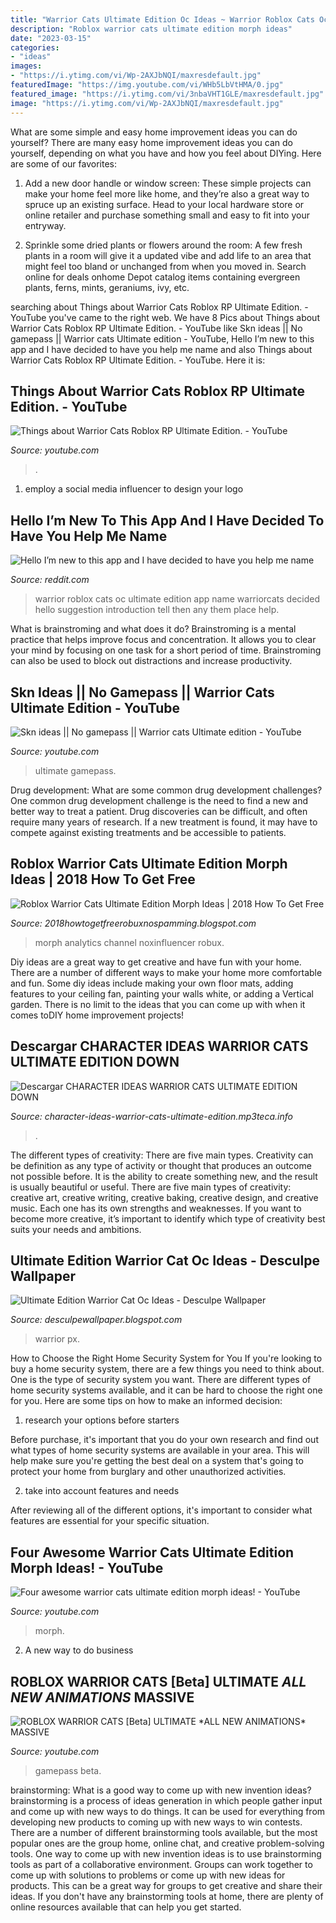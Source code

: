 ```yaml
---
title: "Warrior Cats Ultimate Edition Oc Ideas ~ Warrior Roblox Cats Oc Ultimate Edition App Name Warriorcats Decided Hello Suggestion Introduction Tell Then Any Them Place Help"
description: "Roblox warrior cats ultimate edition morph ideas"
date: "2023-03-15"
categories:
- "ideas"
images:
- "https://i.ytimg.com/vi/Wp-2AXJbNQI/maxresdefault.jpg"
featuredImage: "https://img.youtube.com/vi/WHb5LbVtHMA/0.jpg"
featured_image: "https://i.ytimg.com/vi/3nbaVHT1GLE/maxresdefault.jpg"
image: "https://i.ytimg.com/vi/Wp-2AXJbNQI/maxresdefault.jpg"
---
```



What are some simple and easy home improvement ideas you can do yourself?
There are many easy home improvement ideas you can do yourself, depending on what you have and how you feel about DIYing. Here are some of our favorites:
1. Add a new door handle or window screen: These simple projects can make your home feel more like home, and they’re also a great way to spruce up an existing surface. Head to your local hardware store or online retailer and purchase something small and easy to fit into your entryway.

2. Sprinkle some dried plants or flowers around the room: A few fresh plants in a room will give it a updated vibe and add life to an area that might feel too bland or unchanged from when you moved in. Search online for deals onhome Depot catalog items containing evergreen plants, ferns, mints, geraniums, ivy, etc.

	

		
searching about Things about Warrior Cats Roblox RP Ultimate Edition. - YouTube you've came to the right web. We have 8 Pics about Things about Warrior Cats Roblox RP Ultimate Edition. - YouTube like Skn ideas || No gamepass || Warrior cats Ultimate edition - YouTube, Hello I’m new to this app and I have decided to have you help me name and also Things about Warrior Cats Roblox RP Ultimate Edition. - YouTube. Here it is:
		
    
## Things About Warrior Cats Roblox RP Ultimate Edition. - YouTube

<img loading=lazy src="https://i.ytimg.com/vi/3nbaVHT1GLE/maxresdefault.jpg" onerror="this.onerror=null;this.src='https://tse2.mm.bing.net/th?id=OIP.m5GhwZZcFk2awNVrqJcuwAHaEK&amp;pid=15.1';" alt="Things about Warrior Cats Roblox RP Ultimate Edition. - YouTube">

_Source: youtube.com_

>. 

	

1. employ a social media influencer to design your logo 

    
## Hello I’m New To This App And I Have Decided To Have You Help Me Name

<img loading=lazy src="https://i.redd.it/mjxtkzfeg0q51.jpg" onerror="this.onerror=null;this.src='https://tse2.mm.bing.net/th?id=OIP.7oro1g3MxugArnIJ_-uHTwHaFj&amp;pid=15.1';" alt="Hello I’m new to this app and I have decided to have you help me name">

_Source: reddit.com_

>warrior roblox cats oc ultimate edition app name warriorcats decided hello suggestion introduction tell then any them place help. 

	

What is brainstroming and what does it do?
Brainstroming is a mental practice that helps improve focus and concentration. It allows you to clear your mind by focusing on one task for a short period of time. Brainstroming can also be used to block out distractions and increase productivity.

    
## Skn Ideas || No Gamepass || Warrior Cats Ultimate Edition - YouTube

<img loading=lazy src="https://i.ytimg.com/vi/K9ItkVjR4e0/maxresdefault.jpg" onerror="this.onerror=null;this.src='https://tse3.mm.bing.net/th?id=OIP.LcC_UONRUm-KxQfQuRs57wHaEK&amp;pid=15.1';" alt="Skn ideas || No gamepass || Warrior cats Ultimate edition - YouTube">

_Source: youtube.com_

>ultimate gamepass. 

	

Drug development: What are some common drug development challenges?
One common drug development challenge is the need to find a new and better way to treat a patient. Drug discoveries can be difficult, and often require many years of research. If a new treatment is found, it may have to compete against existing treatments and be accessible to patients.

    
## Roblox Warrior Cats Ultimate Edition Morph Ideas | 2018 How To Get Free

<img loading=lazy src="https://i.ytimg.com/vi/eJp6YITInzI/maxresdefault.jpg" onerror="this.onerror=null;this.src='https://tse3.mm.bing.net/th?id=OIP.v0Ao6L4rJ5Zmgumyd4KVHwHaEK&amp;pid=15.1';" alt="Roblox Warrior Cats Ultimate Edition Morph Ideas | 2018 How To Get Free">

_Source: 2018howtogetfreerobuxnospamming.blogspot.com_

>morph analytics channel noxinfluencer robux. 

	

Diy ideas are a great way to get creative and have fun with your home. There are a number of different ways to make your home more comfortable and fun. Some diy ideas include making your own floor mats, adding features to your ceiling fan, painting your walls white, or adding a Vertical garden. There is no limit to the ideas that you can come up with when it comes toDIY home improvement projects!

    
## Descargar CHARACTER IDEAS WARRIOR CATS ULTIMATE EDITION DOWN

<img loading=lazy src="https://img.youtube.com/vi/WHb5LbVtHMA/0.jpg" onerror="this.onerror=null;this.src='https://tse3.mm.bing.net/th?id=OIP.jR8Pd8_QY967EvdQW2luQwHaFj&amp;pid=15.1';" alt="Descargar CHARACTER IDEAS WARRIOR CATS ULTIMATE EDITION DOWN">

_Source: character-ideas-warrior-cats-ultimate-edition.mp3teca.info_

>. 

	

The different types of creativity: There are five main types.
Creativity can be definition as any type of activity or thought that produces an outcome not possible before. It is the ability to create something new, and the result is usually beautiful or useful. There are five main types of creativity: creative art, creative writing, creative baking, creative design, and creative music. Each one has its own strengths and weaknesses. If you want to become more creative, it’s important to identify which type of creativity best suits your needs and ambitions.

    
## Ultimate Edition Warrior Cat Oc Ideas - Desculpe Wallpaper

<img loading=lazy src="https://i.ytimg.com/vi/Wp-2AXJbNQI/maxresdefault.jpg" onerror="this.onerror=null;this.src='https://tse1.mm.bing.net/th?id=OIP.NM6aK2uDf96X-45OCAck8QHaEK&amp;pid=15.1';" alt="Ultimate Edition Warrior Cat Oc Ideas - Desculpe Wallpaper">

_Source: desculpewallpaper.blogspot.com_

>warrior px. 

	

How to Choose the Right Home Security System for You
If you're looking to buy a home security system, there are a few things you need to think about. One is the type of security system you want. There are different types of home security systems available, and it can be hard to choose the right one for you. Here are some tips on how to make an informed decision: 
1. research your options before starters

Before purchase, it's important that you do your own research and find out what types of home security systems are available in your area. This will help make sure you're getting the best deal on a system that's going to protect your home from burglary and other unauthorized activities. 

2. take into account features and needs

After reviewing all of the different options, it's important to consider what features are essential for your specific situation.

    
## Four Awesome Warrior Cats Ultimate Edition Morph Ideas! - YouTube

<img loading=lazy src="https://i.ytimg.com/vi/Oxor8goFrfU/maxresdefault.jpg" onerror="this.onerror=null;this.src='https://tse2.mm.bing.net/th?id=OIP.t1vPk_E8EAKblPBOwinhyAHaEK&amp;pid=15.1';" alt="Four awesome warrior cats ultimate edition morph ideas! - YouTube">

_Source: youtube.com_

>morph. 

	

2. A new way to do business 

    
## ROBLOX WARRIOR CATS [Beta] ULTIMATE *ALL NEW ANIMATIONS* MASSIVE

<img loading=lazy src="https://i.ytimg.com/vi/jcQ4tbP7Lls/maxresdefault.jpg" onerror="this.onerror=null;this.src='https://tse4.mm.bing.net/th?id=OIP.tZeKbv--1MEeq091kBg2EAHaEK&amp;pid=15.1';" alt="ROBLOX WARRIOR CATS [Beta] ULTIMATE *ALL NEW ANIMATIONS* MASSIVE">

_Source: youtube.com_

>gamepass beta. 

	

brainstorming: What is a good way to come up with new invention ideas?
brainstorming is a process of ideas generation in which people gather input and come up with new ways to do things. It can be used for everything from developing new products to coming up with new ways to win contests. There are a number of different brainstorming tools available, but the most popular ones are the group home, online chat, and creative problem-solving tools. 
One way to come up with new invention ideas is to use brainstorming tools as part of a collaborative environment. Groups can work together to come up with solutions to problems or come up with new ideas for products. This can be a great way for groups to get creative and share their ideas. If you don't have any brainstorming tools at home, there are plenty of online resources available that can help you get started.

